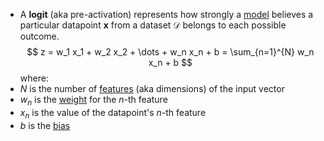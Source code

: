 - A **logit** (aka pre-activation) represents how strongly a [model](Model) believes a particular datapoint $\mathbf{x}$ from a dataset $\mathcal{D}$ belongs to each possible outcome.
$$
z = w_1 x_1 + w_2 x_2 + \dots + w_n x_n + b = \sum_{n=1}^{N} w_n x_n + b
$$
where:
- $N$ is the number of [features](Feature.md) (aka dimensions) of the input vector
- $w_n$ is the [weight](Weight.md) for the $n$-th feature
- $x_n$ is the value of the datapoint's $n$-th feature
- $b$ is the [bias](Bias.md)
